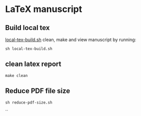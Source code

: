 # LaTeX manuscript

## Build local tex 
[local-tex-build.sh](local-tex-build.sh) clean, make and view manuscript by running:
```
sh local-tex-build.sh
```

## clean latex report
```
make clean
```

## Reduce PDF file size
```
sh reduce-pdf-size.sh
```

``
